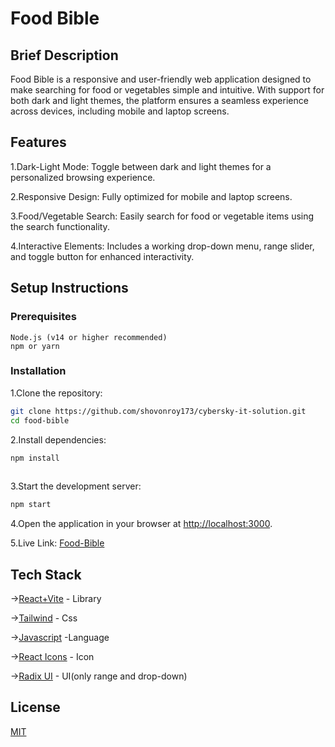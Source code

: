 # Food Bible
## Brief Description
Food Bible is a responsive and user-friendly web application designed to make searching for food or vegetables simple and intuitive. With support for both dark and light themes, the platform ensures a seamless experience across devices, including mobile and laptop screens.

## Features

   1.Dark-Light Mode: Toggle between dark and light themes for a personalized browsing experience.

  2.Responsive Design: Fully optimized for mobile and laptop screens.

   3.Food/Vegetable Search: Easily search for food or vegetable items using the search functionality.

   4.Interactive Elements: Includes a working drop-down menu, range slider, and toggle button for enhanced interactivity.

## Setup Instructions
### Prerequisites

    Node.js (v14 or higher recommended)
    npm or yarn

### Installation

   1.Clone the repository:

```bash
git clone https://github.com/shovonroy173/cybersky-it-solution.git  
cd food-bible  
```
 2.Install dependencies:

```bash
npm install  
 
```
 3.Start the development server:

```bash
npm start 
```
 4.Open the application in your browser at [http://localhost:3000](http://localhost:3000).

5.Live Link: [Food-Bible](https://cybersky-it-solution.vercel.app/)

## Tech Stack
->[React+Vite](https://vite.dev/) - Library 

->[Tailwind](https://tailwindcss.com/docs/installation) - Css


->[Javascript](https://www.javascript.com/) -Language


->[React Icons](https://react-icons.github.io/react-icons/) - Icon


->[Radix UI](https://www.radix-ui.com/) - UI(only range and drop-down)






## License

[MIT](https://choosealicense.com/licenses/mit/)
